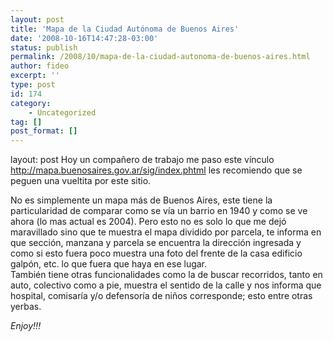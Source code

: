 ```yaml
---
layout: post
title: 'Mapa de la Ciudad Autónoma de Buenos Aires'
date: '2008-10-16T14:47:28-03:00'
status: publish
permalink: /2008/10/mapa-de-la-ciudad-autonoma-de-buenos-aires.html
author: fideo
excerpt: ''
type: post
id: 174
category:
    - Uncategorized
tag: []
post_format: []
---
```

layout: post
Hoy un compañero de trabajo me paso este vínculo <http://mapa.buenosaires.gov.ar/sig/index.phtml> les recomiendo que se peguen una vueltita por este sitio.

No es simplemente un mapa más de Buenos Aires, este tiene la particularidad de comparar como se vía un barrio en 1940 y como se ve ahora (lo mas actual es 2004). Pero esto no es solo lo que me dejó maravillado sino que te muestra el mapa dividido por parcela, te informa en que sección, manzana y parcela se encuentra la dirección ingresada y como si esto fuera poco muestra una foto del frente de la casa edificio galpón, etc. lo que fuera que haya en ese lugar.  
También tiene otras funcionalidades como la de buscar recorridos, tanto en auto, colectivo como a pie, muestra el sentido de la calle y nos informa que hospital, comisaría y/o defensoría de niños corresponde; esto entre otras yerbas.

*Enjoy!!!*